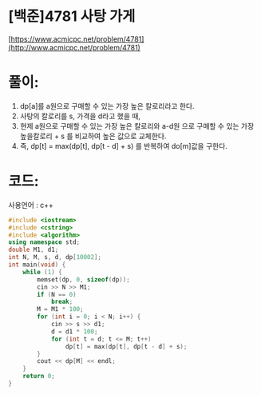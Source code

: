 # [백준]4781 사탕 가게


[https://www.acmicpc.net/problem/4781](http://www.acmicpc.net/problem/4781)

# **풀이:**
1. dp[a]를 a원으로 구매할 수 있는 가장 높은 칼로리라고 한다.
2. 사탕의 칼로리를 s, 가격을 d라고 했을 때, 
3. 현제 a원으로 구매할 수 있는 가장 높은 칼로리와 a-d원 으로 구매할 수 있는 가장높을칼로리 + s 를 비교하여 높은 값으로 교체한다.
3. 즉, dp[t] = max(dp[t], dp[t - d] + s) 를 반복하여 do[m]값을 구한다.

# **코드:**
사용언어 : c++

```C++
#include <iostream>
#include <cstring>
#include <algorithm>
using namespace std;
double M1, d1;
int N, M, s, d, dp[10002];
int main(void) {
	while (1) {
		memset(dp, 0, sizeof(dp));
		cin >> N >> M1;
		if (N == 0)
			break;
		M = M1 * 100;
		for (int i = 0; i < N; i++) {
			cin >> s >> d1;
			d = d1 * 100;
			for (int t = d; t <= M; t++) 
				dp[t] = max(dp[t], dp[t - d] + s);
		}
		cout << dp[M] << endl;
	}
	return 0;
}
```


